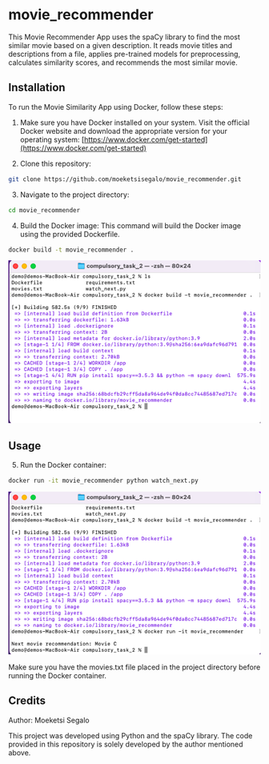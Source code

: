 # movie_recommender

This Movie Recommender App uses the spaCy library to find the most similar movie based on a given description. It reads movie titles and descriptions from a file, applies pre-trained models for preprocessing, calculates similarity scores, and recommends the most similar movie.

## Installation

To run the Movie Similarity App using Docker, follow these steps:

1. Make sure you have Docker installed on your system. Visit the official Docker website and download the appropriate version for your operating system: [https://www.docker.com/get-started](https://www.docker.com/get-started)

2. Clone this repository:
```bash
git clone https://github.com/moeketsisegalo/movie_recommender.git
```

3. Navigate to the project directory:
```bash
cd movie_recommender
```
4. Build the Docker image: 
This command will build the Docker image using the provided Dockerfile.
```bash
docker build -t movie_recommender .
```
![Screenshot](screenshots_Movie/Screenshot%202023-05-17%20at%2018.23.35.png)

## Usage
5. Run the Docker container:
```bash
docker run -it movie_recommender python watch_next.py
```
![Screenshot](https://github.com/moeketsisegalo/movie_recommender/raw/main/screenshots_Movie/Screenshot%202023-05-17%20at%2018.24.12.png)

Make sure you have the movies.txt file placed in the project directory before running the Docker container.

## Credits
Author: Moeketsi Segalo

This project was developed using Python and the spaCy library. The code provided in this repository is solely developed by the author mentioned above.

